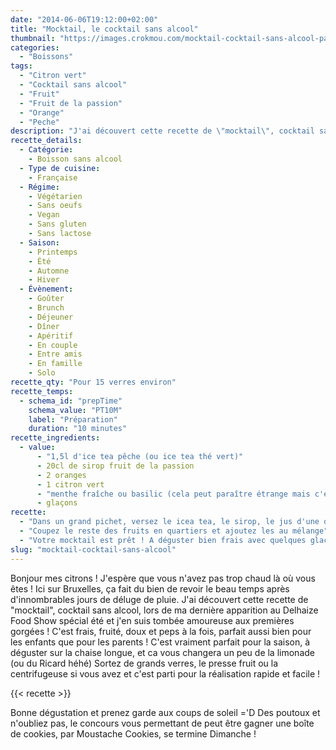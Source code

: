```yaml
---
date: "2014-06-06T19:12:00+02:00"
title: "Mocktail, le cocktail sans alcool"
thumbnail: "https://images.crokmou.com/mocktail-cocktail-sans-alcool-passion-peche-orange-citron-vert.jpg"
categories:
  - "Boissons"
tags:
  - "Citron vert"
  - "Cocktail sans alcool"
  - "Fruit"
  - "Fruit de la passion"
  - "Orange"
  - "Peche"
description: "J'ai découvert cette recette de \"mocktail\", cocktail sans alcool, lors de ma dernière apparition au Delhaize Food Show et j'en suis tombée amoureuse !"
recette_details:
  - Catégorie:
    - Boisson sans alcool
  - Type de cuisine:
    - Française
  - Régime:
    - Végétarien
    - Sans oeufs
    - Vegan
    - Sans gluten
    - Sans lactose
  - Saison:
    - Printemps
    - Été
    - Automne
    - Hiver
  - Évènement:
    - Goûter
    - Brunch
    - Déjeuner
    - Dîner
    - Apéritif
    - En couple
    - Entre amis
    - En famille
    - Solo
recette_qty: "Pour 15 verres environ"
recette_temps:
  - schema_id: "prepTime"
    schema_value: "PT10M"
    label: "Préparation"
    duration: "10 minutes"
recette_ingredients: 
  - value:
      - "1,5l d'ice tea pêche (ou ice tea thé vert)"
      - 20cl de sirop fruit de la passion
      - 2 oranges
      - 1 citron vert
      - "menthe fraîche ou basilic (cela peut paraître étrange mais c'est bon !)"
      - glaçons
recette:
  - "Dans un grand pichet, versez le icea tea, le sirop, le jus d'une orange et demi, le jus d'un demi citron vert et mélangez bien."
  - "Coupez le reste des fruits en quartiers et ajoutez les au mélange"
  - "Votre mocktail est prêt ! A déguster bien frais avec quelques glaçons et un peu d'herbes fraîches !"
slug: "mocktail-cocktail-sans-alcool"
---
```


Bonjour mes citrons ! J'espère que vous n'avez pas trop chaud là où vous êtes ! Ici sur Bruxelles, ça fait du bien de revoir le beau temps après d'innombrables jours de déluge de pluie. J'ai découvert cette recette de "mocktail", cocktail sans alcool, lors de ma dernière apparition au Delhaize Food Show spécial été et j'en suis tombée amoureuse aux premières gorgées ! C'est frais, fruité, doux et peps à la fois, parfait aussi bien pour les enfants que pour les parents ! C'est vraiment parfait pour la saison, à déguster sur la chaise longue, et ca vous changera un peu de la limonade (ou du Ricard héhé) Sortez de grands verres, le presse fruit ou la centrifugeuse si vous avez et c'est parti pour la réalisation rapide et facile !

{{< recette >}}

Bonne dégustation et prenez garde aux coups de soleil ='D Des poutoux et n'oubliez pas, le concours vous permettant de peut être gagner une boîte de cookies, par Moustache Cookies, se termine Dimanche !

